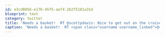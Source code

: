 ```yaml
---
id: e3cd0856-e176-45f5-aaf4-2b2f5101a31d
blueprint: text
category: twitter
title: 'Needs a basket!  RT @scottpdavis: Nice to get out on the cruiser http://twitpic.com/1g1uit'
caption: 'Needs a basket!  RT <span class="username username_linked">@<a href="https://twitter.com/scottpdavis" title="Scott Davis">scottpdavis</a></span>: Nice to get out on the cruiser http://twitpic.com/1g1uit'
---
```


